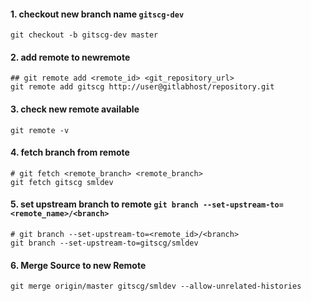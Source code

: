 
#### 1. checkout new branch name `gitscg-dev`

```
git checkout -b gitscg-dev master
```

#### 2. add remote to newremote

```
## git remote add <remote_id> <git_repository_url>
git remote add gitscg http://user@gitlabhost/repository.git
```

#### 3. check new remote available

```
git remote -v
```

#### 4. fetch branch from remote

```
# git fetch <remote_branch> <remote_branch> 
git fetch gitscg smldev 
```

#### 5. set upstream branch to remote `git branch --set-upstream-to=<remote_name>/<branch>`

```
# git branch --set-upstream-to=<remote_id>/<branch>
git branch --set-upstream-to=gitscg/smldev
```

#### 6. Merge Source to new Remote

```
git merge origin/master gitscg/smldev --allow-unrelated-histories
```
